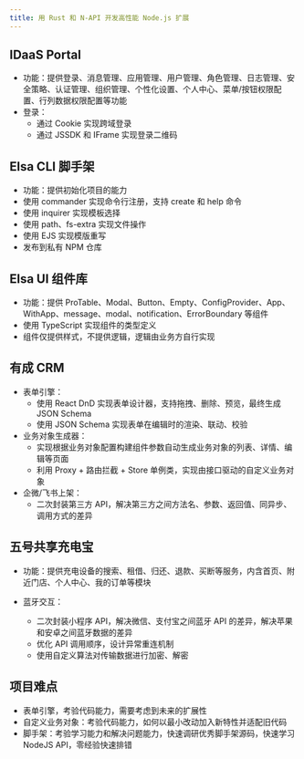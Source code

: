 ```yaml
---
title: 用 Rust 和 N-API 开发高性能 Node.js 扩展
---
```


## IDaaS Portal

- 功能：提供登录、消息管理、应用管理、用户管理、角色管理、日志管理、安全策略、认证管理、组织管理、个性化设置、个人中心、菜单/按钮权限配置、行列数据权限配置等功能
- 登录：
  - 通过 Cookie 实现跨域登录
  - 通过 JSSDK 和 IFrame 实现登录二维码

## Elsa CLI 脚手架

- 功能：提供初始化项目的能力
- 使用 commander 实现命令行注册，支持 create 和 help 命令
- 使用 inquirer 实现模板选择
- 使用 path、fs-extra 实现文件操作
- 使用 EJS 实现模版重写
- 发布到私有 NPM 仓库

## Elsa UI 组件库

- 功能：提供 ProTable、Modal、Button、Empty、ConfigProvider、App、WithApp、message、modal、notification、ErrorBoundary 等组件
- 使用 TypeScript 实现组件的类型定义
- 组件仅提供样式，不提供逻辑，逻辑由业务方自行实现

## 有成 CRM

- 表单引擎：
  - 使用 React DnD 实现表单设计器，支持拖拽、删除、预览，最终生成 JSON Schema
  - 使用 JSON Schema 实现表单在编辑时的渲染、联动、校验
- 业务对象生成器：
  - 实现根据业务对象配置构建组件参数自动生成业务对象的列表、详情、编辑等页面
  - 利用 Proxy + 路由拦截 + Store 单例类，实现由接口驱动的自定义业务对象
- 企微/飞书上架：
  - 二次封装第三方 API，解决第三方之间方法名、参数、返回值、同异步、调用方式的差异

## 五号共享充电宝

- 功能：提供充电设备的搜索、租借、归还、退款、买断等服务，内含首页、附近门店、个人中心、我的订单等模块

- 蓝牙交互：
  - 二次封装小程序 API，解决微信、支付宝之间蓝牙 API 的差异，解决苹果和安卓之间蓝牙数据的差异
  - 优化 API 调用顺序，设计异常重连机制
  - 使用自定义算法对传输数据进行加密、解密

## 项目难点

- 表单引擎，考验代码能力，需要考虑到未来的扩展性
- 自定义业务对象：考验代码能力，如何以最小改动加入新特性并适配旧代码
- 脚手架：考验学习能力和解决问题能力，快速调研优秀脚手架源码，快速学习 NodeJS API，零经验快速排错
